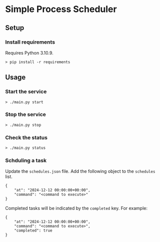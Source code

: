 # Simple Process Scheduler

## Setup
### Install requirements

Requires Python 3.10.9.

```
> pip install -r requirements
```

## Usage
### Start the service
```
> ./main.py start
```

### Stop the service
```
> ./main.py stop
```


### Check the status
```
> ./main.py status
```

### Schduling a task

Update the `schedules.json` file. Add the following object to the `schedules` 
list.

```
{
    "at": "2024-12-12 00:00:00+00:00",
    "command": "<command to execute>"
}
```

Completed tasks will be indicated by the `completed` key. For example:
```
{
    "at": "2024-12-12 00:00:00+00:00",
    "command": "<command to execute>",
    "completed": true
}
```